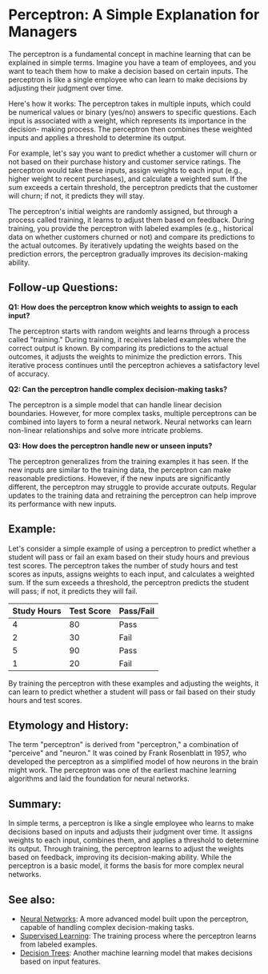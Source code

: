 # Perceptron: A Simple Explanation for Managers

The perceptron is a fundamental concept in machine learning that can be
explained in simple terms. Imagine you have a team of employees, and you want
to teach them how to make a decision based on certain inputs. The perceptron
is like a single employee who can learn to make decisions by adjusting their
judgment over time.

Here's how it works: The perceptron takes in multiple inputs, which could be
numerical values or binary (yes/no) answers to specific questions. Each input
is associated with a weight, which represents its importance in the decision-
making process. The perceptron then combines these weighted inputs and applies
a threshold to determine its output.

For example, let's say you want to predict whether a customer will churn or
not based on their purchase history and customer service ratings. The
perceptron would take these inputs, assign weights to each input (e.g., higher
weight to recent purchases), and calculate a weighted sum. If the sum exceeds
a certain threshold, the perceptron predicts that the customer will churn; if
not, it predicts they will stay.

The perceptron's initial weights are randomly assigned, but through a process
called training, it learns to adjust them based on feedback. During training,
you provide the perceptron with labeled examples (e.g., historical data on
whether customers churned or not) and compare its predictions to the actual
outcomes. By iteratively updating the weights based on the prediction errors,
the perceptron gradually improves its decision-making ability.

## Follow-up Questions:

**Q1: How does the perceptron know which weights to assign to each input?**

The perceptron starts with random weights and learns through a process called
"training." During training, it receives labeled examples where the correct
output is known. By comparing its predictions to the actual outcomes, it
adjusts the weights to minimize the prediction errors. This iterative process
continues until the perceptron achieves a satisfactory level of accuracy.

**Q2: Can the perceptron handle complex decision-making tasks?**

The perceptron is a simple model that can handle linear decision boundaries.
However, for more complex tasks, multiple perceptrons can be combined into
layers to form a neural network. Neural networks can learn non-linear
relationships and solve more intricate problems.

**Q3: How does the perceptron handle new or unseen inputs?**

The perceptron generalizes from the training examples it has seen. If the new
inputs are similar to the training data, the perceptron can make reasonable
predictions. However, if the new inputs are significantly different, the
perceptron may struggle to provide accurate outputs. Regular updates to the
training data and retraining the perceptron can help improve its performance
with new inputs.

## Example:

Let's consider a simple example of using a perceptron to predict whether a
student will pass or fail an exam based on their study hours and previous test
scores. The perceptron takes the number of study hours and test scores as
inputs, assigns weights to each input, and calculates a weighted sum. If the
sum exceeds a threshold, the perceptron predicts the student will pass; if
not, it predicts they will fail.

| Study Hours | Test Score | Pass/Fail |
|-------------|------------|-----------|
| 4           | 80         | Pass      |
| 2           | 30         | Fail      |
| 5           | 90         | Pass      |
| 1           | 20         | Fail      |

By training the perceptron with these examples and adjusting the weights, it
can learn to predict whether a student will pass or fail based on their study
hours and test scores.

## Etymology and History:

The term "perceptron" is derived from "perceptron," a combination of "perceive"
and "neuron." It was coined by Frank Rosenblatt in 1957, who developed the
perceptron as a simplified model of how neurons in the brain might work. The
perceptron was one of the earliest machine learning algorithms and laid the
foundation for neural networks.

## Summary:

In simple terms, a perceptron is like a single employee who learns to make
decisions based on inputs and adjusts their judgment over time. It assigns
weights to each input, combines them, and applies a threshold to determine its
output. Through training, the perceptron learns to adjust the weights based on
feedback, improving its decision-making ability. While the perceptron is a
basic model, it forms the basis for more complex neural networks.

## See also:

- [Neural Networks](?concept=neural+networks&specialist_role=ML+Engineer&target_audience=Manager+without+much+technical+background):
  A more advanced model built upon the perceptron, capable of handling complex
  decision-making tasks.
- [Supervised Learning](?concept=supervised+learning&specialist_role=ML+Engineer&target_audience=Manager+without+much+technical+background):
  The training process where the perceptron learns from labeled examples.
- [Decision Trees](?concept=decision+trees&specialist_role=ML+Engineer&target_audience=Manager+without+much+technical+background):
  Another machine learning model that makes decisions based on input features.